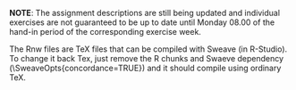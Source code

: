 **NOTE**: The assignment descriptions are still being updated and individual exercises are not guaranteed to be up to date until Monday 08.00 of the hand-in period of the corresponding exercise week.

The Rnw files are TeX files that can be compiled with Sweave (in R-Studio). To change it back Tex, just remove the R chunks and Swaeve dependency (\\SweaveOpts{concordance=TRUE}) and it should compile using ordinary TeX.
